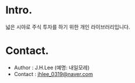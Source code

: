 # Intro.
넓은 시야로 주식 투자를 하기 위한 개인 라이브러리입니다.

# Contact.
- Author  : J.H.Lee (예명: 내일모레)
- Contact : jhlee_0319@naver.com
